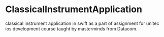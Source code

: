# ClassicalInstrumentApplication
classical instrument application in swift as a part of assignment for unitec ios development course taught by masterminds from Datacom.
